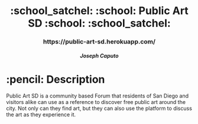 <div align="center">
   <h1>:school_satchel: :school: Public Art SD :school: :school_satchel: </h1>
   <h3>https://public-art-sd.herokuapp.com/</h3>
   <h5>Joseph Caputo</h5>                             
   
</div>
<h1>:pencil: Description</h1>
<p>Public Art SD is a community based Forum that residents of San Diego and visitors alike can use as a reference to discover free public art around the city. Not only can they find art, but they can also use the platform to discuss the art as they experience it.</p>
